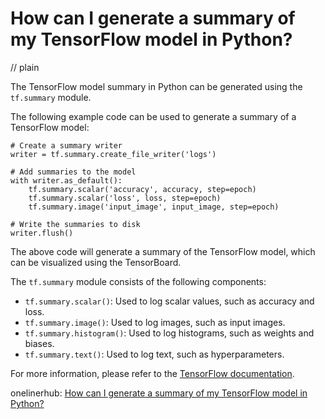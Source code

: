 # How can I generate a summary of my TensorFlow model in Python?
// plain

The TensorFlow model summary in Python can be generated using the `tf.summary` module.

The following example code can be used to generate a summary of a TensorFlow model:

```
# Create a summary writer
writer = tf.summary.create_file_writer('logs')

# Add summaries to the model
with writer.as_default():
    tf.summary.scalar('accuracy', accuracy, step=epoch)
    tf.summary.scalar('loss', loss, step=epoch)
    tf.summary.image('input_image', input_image, step=epoch)

# Write the summaries to disk
writer.flush()
```

The above code will generate a summary of the TensorFlow model, which can be visualized using the TensorBoard.

The `tf.summary` module consists of the following components:

- `tf.summary.scalar()`: Used to log scalar values, such as accuracy and loss.
- `tf.summary.image()`: Used to log images, such as input images.
- `tf.summary.histogram()`: Used to log histograms, such as weights and biases.
- `tf.summary.text()`: Used to log text, such as hyperparameters.

For more information, please refer to the [TensorFlow documentation](https://www.tensorflow.org/api_docs/python/tf/summary).

onelinerhub: [How can I generate a summary of my TensorFlow model in Python?](https://onelinerhub.com/python-tensorflow/how-can-i-generate-a-summary-of-my-tensorflow-model-in-python)